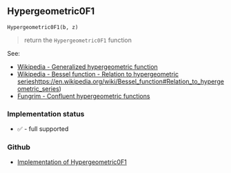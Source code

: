## Hypergeometric0F1

```
Hypergeometric0F1(b, z)
```

> return the `Hypergeometric0F1` function

See: 
* [Wikipedia - Generalized hypergeometric function](https://en.wikipedia.org/wiki/Generalized_hypergeometric_function)
* [Wikipedia - Bessel function - Relation to hypergeometric series](https://en.wikipedia.org/wiki/Generalized_hypergeometric_function)https://en.wikipedia.org/wiki/Bessel_function#Relation_to_hypergeometric_series)
* [Fungrim - Confluent hypergeometric functions](http://fungrim.org/topic/Confluent_hypergeometric_functions/)







### Implementation status

* &#x2705; - full supported

### Github

* [Implementation of Hypergeometric0F1](https://github.com/axkr/symja_android_library/blob/master/symja_android_library/matheclipse-core/src/main/java/org/matheclipse/core/builtin/HypergeometricFunctions.java#L794) 
